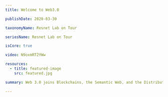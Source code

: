 ```yaml
---
title: Welcome to Web3.0

publishDate: 2020-03-30

taxonomyName: Resnet Lab on Tour

seriesName: Resnet Lab on Tour

isCore: true

video: N9oxmRT2YWw

resources:
  - title: featured-image
    src: featured.jpg

summary: Web 3.0 joins Blockchains, the Semantic Web, and the Distributed Web in one package and creates a revolution, which will change the way we do networking! Stick around to find out the motivation for the movement, the progress so far, as well as the role of IPFS in it.

---
```

